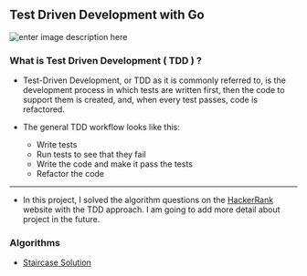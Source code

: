 ## Test Driven Development with Go

![enter image description here](https://gblobscdn.gitbook.com/assets/-L9Tqx5WSaiE4u24Pk05/-LmyGcIwYFqlc-kxzIGZ/-LXAJRSbtm02phRcFvU4/red-green-blue-gophers-smaller.png?alt=media)

### What is Test Driven Development ( TDD ) ?

+ Test-Driven Development, or TDD as it is commonly referred to, is the development process in which tests are written first, then the code to support them is created, and, when every test passes, code is refactored.

+ The general TDD workflow looks like this:
	+ Write tests
	+ Run tests to see that they fail
	+ Write the code and make it pass the tests
	+ Refactor the code

--- 

+   In this project, I solved the algorithm questions on the [HackerRank](https://www.hackerrank.com/) website with the TDD approach. I am going to add more detail about project in the future.

### Algorithms

+ [Staircase Solution](https://github.com/Uzayky/Go-TDD-Practice/tree/master/HackerRank_Solutions/Staircase)
